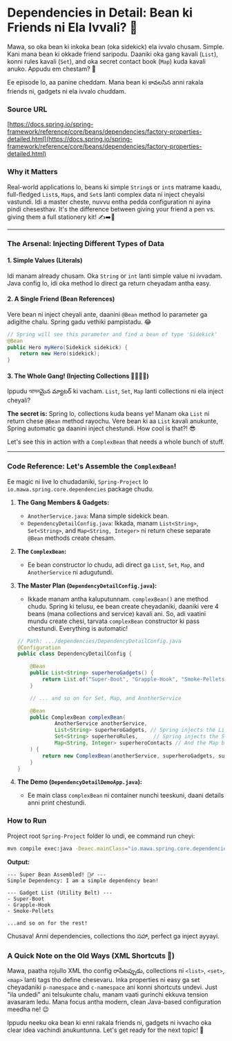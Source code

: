 # Dependencies in Detail: Bean ki Friends ni Ela Ivvali? 🤝

Mawa, so oka bean ki inkoka bean (oka sidekick) ela ivvalo chusam. Simple. Kani mana bean ki okkade friend saripodu. Daaniki oka gang kavali (`List`), konni rules kavali (`Set`), and oka secret contact book (`Map`) kuda kavali anuko. Appudu em chestam? 🤔

Ee episode lo, aa panine cheddam. Mana bean ki కావలసిన anni rakala friends ni, gadgets ni ela ivvalo chuddam.

### Source URL
[https://docs.spring.io/spring-framework/reference/core/beans/dependencies/factory-properties-detailed.html](https://docs.spring.io/spring-framework/reference/core/beans/dependencies/factory-properties-detailed.html)

### Why it Matters
Real-world applications lo, beans ki simple `String`s or `int`s matrame kaadu, full-fledged `List`s, `Map`s, and `Set`s lanti complex data ni inject cheyalsi vastundi. Idi a master cheste, nuvvu entha pedda configuration ni ayina pindi chesesthav. It's the difference between giving your friend a pen vs. giving them a full stationery kit! ✍️➡️🧰

---

### The Arsenal: Injecting Different Types of Data

#### 1. Simple Values (Literals)
Idi manam already chusam. Oka `String` or `int` lanti simple value ni ivvadam. Java config lo, idi oka method lo direct ga return cheyadam antha easy.

#### 2. A Single Friend (Bean References)
Vere bean ni inject cheyali ante, daanini `@Bean` method lo parameter ga adigithe chalu. Spring gadu vethiki pampistadu. 😂

```java
// Spring will see this parameter and find a bean of type 'Sidekick'
@Bean
public Hero myHero(Sidekick sidekick) {
    return new Hero(sidekick);
}
```

#### 3. The Whole Gang! (Injecting Collections 👨‍👩‍👧‍👦)
Ippudu আসলమైన మ్యాటర్ ki vacham. `List`, `Set`, `Map` lanti collections ni ela inject cheyali?

**The secret is:** Spring lo, collections kuda beans ye! Manam oka `List` ni return chese `@Bean` method rayochu. Vere bean ki aa `List` kavali anukunte, Spring automatic ga daanini inject chestundi. How cool is that?! 😎

Let's see this in action with a `ComplexBean` that needs a whole bunch of stuff.

---

### Code Reference: Let's Assemble the `ComplexBean`!
Ee magic ni live lo chudadaniki, `Spring-Project` lo `io.mawa.spring.core.dependencies` package chudu.

1.  **The Gang Members & Gadgets:**
    -   `AnotherService.java`: Mana simple sidekick bean.
    -   `DependencyDetailConfig.java`: Ikkada, manam `List<String>`, `Set<String>`, and `Map<String, Integer>` ni return chese separate `@Bean` methods create chesam.

2.  **The `ComplexBean`:**
    -   Ee bean constructor lo chudu, adi direct ga `List`, `Set`, `Map`, and `AnotherService` ni adugutundi.

3.  **The Master Plan (`DependencyDetailConfig.java`):**
    -   Ikkade manam antha kaluputunnam. `complexBean()` ane method chudu. Spring ki telusu, ee bean create cheyadaniki, daaniki vere 4 beans (mana collections and service) kavali ani. So, adi vaatini mundu create chesi, tarvata `complexBean` constructor ki pass chestundi. Everything is automatic!

    ```java
    // Path: .../dependencies/DependencyDetailConfig.java
    @Configuration
    public class DependencyDetailConfig {

        @Bean
        public List<String> superheroGadgets() {
            return List.of("Super-Boot", "Grapple-Hook", "Smoke-Pellets");
        }

        // ... and so on for Set, Map, and AnotherService

        @Bean
        public ComplexBean complexBean(
                AnotherService anotherService,
                List<String> superheroGadgets, // Spring injects the List bean here!
                Set<String> superheroRules,     // Spring injects the Set bean here!
                Map<String, Integer> superheroContacts // And the Map bean here!
        ) {
            return new ComplexBean(anotherService, superheroGadgets, superheroRules, superheroContacts);
        }
    }
    ```

4.  **The Demo (`DependencyDetailDemoApp.java`):**
    -   Ee main class `complexBean` ni container nunchi teeskuni, daani details anni print chestundi.

### How to Run
Project root `Spring-Project` folder lo undi, ee command run cheyi:
```bash
mvn compile exec:java -Dexec.mainClass="io.mawa.spring.core.dependencies.DependencyDetailDemoApp"
```
**Output:**
```
--- Super Bean Assembled! 🦸‍♂️ ---
Simple Dependency: I am a simple dependency bean!

--- Gadget List (Utility Belt) ---
- Super-Boot
- Grapple-Hook
- Smoke-Pellets

...and so on for the rest!
```

Chusava! Anni dependencies, collections tho సహా, perfect ga inject ayyayi.

### A Quick Note on the Old Ways (XML Shortcuts 📜)
Mawa, paatha rojullo XML tho config రాసేటప్పుడు, collections ni `<list>`, `<set>`, `<map>` lanti tags tho define chesevaru. Inka properties ni easy ga set cheyadaniki `p-namespace` and `c-namespace` ani konni shortcuts undevi. Just "ila undedi" ani telsukunte chalu, manam vaati gurinchi ekkuva tension avasaram ledu. Mana focus antha modern, clean Java-based configuration meedha ne! 😉

Ippudu neeku oka bean ki enni rakala friends ni, gadgets ni ivvacho oka clear idea vachindi anukuntunna. Let's get ready for the next topic! 💪

